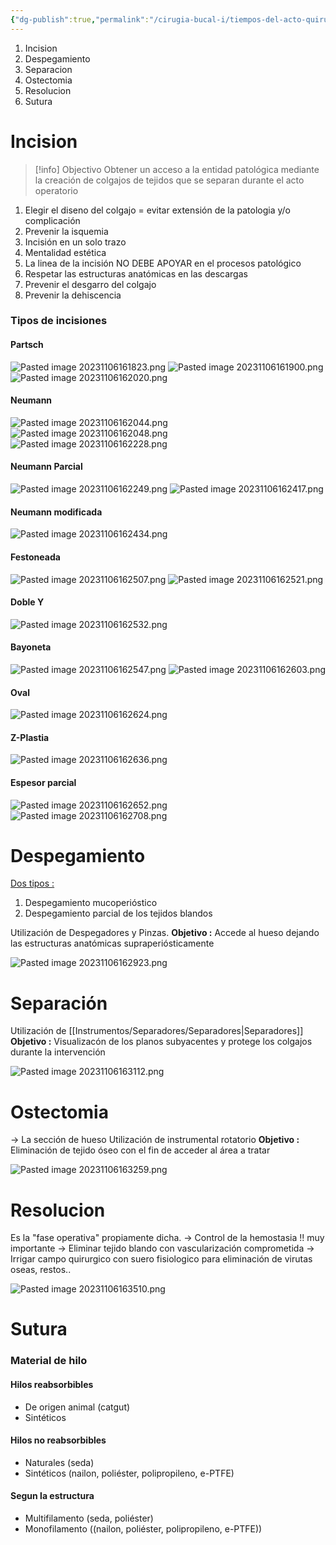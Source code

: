 ```yaml
---
{"dg-publish":true,"permalink":"/cirugia-bucal-i/tiempos-del-acto-quirurgico/"}
---
```




1. Incision
2. Despegamiento
3. Separacion
4. Ostectomia
5. Resolucion
6. Sutura

# Incision

> [!info] Objectivo
> Obtener un acceso a la entidad patológica mediante la creación de colgajos de tejidos que se separan durante el acto operatorio

1. Elegir el diseno del colgajo = evitar extensión de la patologia y/o complicación
2. Prevenir la isquemia
3. Incisión en un solo trazo
4. Mentalidad estética
5. La linea de la incisión NO DEBE APOYAR en el procesos patológico
6. Respetar las estructuras anatómicas en las descargas
7. Prevenir el desgarro del colgajo
8. Prevenir la dehiscencia 

### Tipos de incisiones

#### Partsch 
![Pasted image 20231106161823.png](/img/user/Cirugia%20Bucal%20I/Medias/Pasted%20image%2020231106161823.png)
![Pasted image 20231106161900.png](/img/user/Cirugia%20Bucal%20I/Medias/Pasted%20image%2020231106161900.png)
![Pasted image 20231106162020.png](/img/user/Cirugia%20Bucal%20I/Medias/Pasted%20image%2020231106162020.png)

#### Neumann
![Pasted image 20231106162044.png](/img/user/Cirugia%20Bucal%20I/Medias/Pasted%20image%2020231106162044.png)
![Pasted image 20231106162048.png](/img/user/Cirugia%20Bucal%20I/Medias/Pasted%20image%2020231106162048.png)
![Pasted image 20231106162228.png](/img/user/Cirugia%20Bucal%20I/Medias/Pasted%20image%2020231106162228.png)

#### Neumann Parcial
![Pasted image 20231106162249.png](/img/user/Cirugia%20Bucal%20I/Medias/Pasted%20image%2020231106162249.png)
![Pasted image 20231106162417.png](/img/user/Cirugia%20Bucal%20I/Medias/Pasted%20image%2020231106162417.png)

#### Neumann modificada
![Pasted image 20231106162434.png](/img/user/Cirugia%20Bucal%20I/Medias/Pasted%20image%2020231106162434.png)

#### Festoneada
![Pasted image 20231106162507.png](/img/user/Cirugia%20Bucal%20I/Medias/Pasted%20image%2020231106162507.png)
![Pasted image 20231106162521.png](/img/user/Cirugia%20Bucal%20I/Medias/Pasted%20image%2020231106162521.png)


#### Doble Y
![Pasted image 20231106162532.png](/img/user/Cirugia%20Bucal%20I/Medias/Pasted%20image%2020231106162532.png)


#### Bayoneta
![Pasted image 20231106162547.png](/img/user/Cirugia%20Bucal%20I/Medias/Pasted%20image%2020231106162547.png)
![Pasted image 20231106162603.png](/img/user/Cirugia%20Bucal%20I/Medias/Pasted%20image%2020231106162603.png)


#### Oval
![Pasted image 20231106162624.png](/img/user/Cirugia%20Bucal%20I/Medias/Pasted%20image%2020231106162624.png)

#### Z-Plastia
![Pasted image 20231106162636.png](/img/user/Cirugia%20Bucal%20I/Medias/Pasted%20image%2020231106162636.png)

#### Espesor parcial
![Pasted image 20231106162652.png](/img/user/Cirugia%20Bucal%20I/Medias/Pasted%20image%2020231106162652.png)
![Pasted image 20231106162708.png](/img/user/Cirugia%20Bucal%20I/Medias/Pasted%20image%2020231106162708.png)




# Despegamiento

<u>Dos tipos : </u>
1. Despegamiento mucoperióstico
2. Despegamiento parcial de los tejidos blandos

Utilización de Despegadores y Pinzas.
**Objetivo :** Accede al hueso dejando las estructuras anatómicas supraperiósticamente

![Pasted image 20231106162923.png](/img/user/Cirugia%20Bucal%20I/Medias/Pasted%20image%2020231106162923.png)


# Separación

Utilización de [[Instrumentos/Separadores/Separadores\|Separadores]] 
**Objetivo :** Visualizacón de los planos subyacentes y protege los colgajos durante la intervención

![Pasted image 20231106163112.png](/img/user/Cirugia%20Bucal%20I/Medias/Pasted%20image%2020231106163112.png)

# Ostectomia

→ La sección de hueso
Utilización de instrumental rotatorio
**Objetivo :** Eliminación de tejido óseo con el fin de acceder al área a tratar

![Pasted image 20231106163259.png](/img/user/Cirugia%20Bucal%20I/Medias/Pasted%20image%2020231106163259.png)

# Resolucion

Es la "fase operativa" propiamente dicha.
→ Control de la hemostasia !! muy importante
→ Eliminar tejido blando con vascularización comprometida
→ Irrigar campo quirurgico con suero fisiologico para eliminación de virutas oseas, restos..

![Pasted image 20231106163510.png](/img/user/Cirugia%20Bucal%20I/Medias/Pasted%20image%2020231106163510.png)

# Sutura

### Material de hilo

#### Hilos reabsorbibles 

- De origen animal (catgut)
- Sintéticos

#### Hilos no reabsorbibles

- Naturales (seda)
- Sintéticos (nailon, poliéster, polipropileno, e-PTFE)

#### Segun la estructura

- Multifilamento (seda, poliéster)
- Monofilamento ((nailon, poliéster, polipropileno, e-PTFE))
